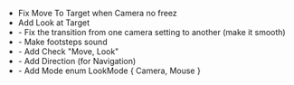 - Fix Move To Target when Camera no freez
- Add Look at Target
- <ActorCamera> - Fix the transition from one camera setting to another (make it smooth)
- <Soundable> - Make footsteps sound
- <ActivateByInput> - Add Check "Move, Look"
- <Rotable> - Add Direction (for Navigation)
- <InputPlayer> - Add Mode enum LookMode { Camera, Mouse }